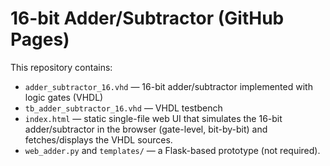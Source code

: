 # 16-bit Adder/Subtractor (GitHub Pages)

This repository contains:

- `adder_subtractor_16.vhd` — 16-bit adder/subtractor implemented with logic gates (VHDL)
- `tb_adder_subtractor_16.vhd` — VHDL testbench
- `index.html` — static single-file web UI that simulates the 16-bit adder/subtractor in the browser (gate-level, bit-by-bit) and fetches/displays the VHDL sources.
- `web_adder.py` and `templates/` — a Flask-based prototype (not required).
